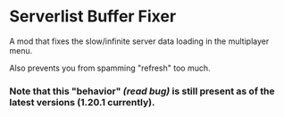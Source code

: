# Serverlist Buffer Fixer
A mod that fixes the slow/infinite server data loading in the multiplayer menu. 

Also prevents you from spamming "refresh" too much.

### Note that this "behavior" *(read bug)* is still present as of the latest versions (1.20.1 currently).